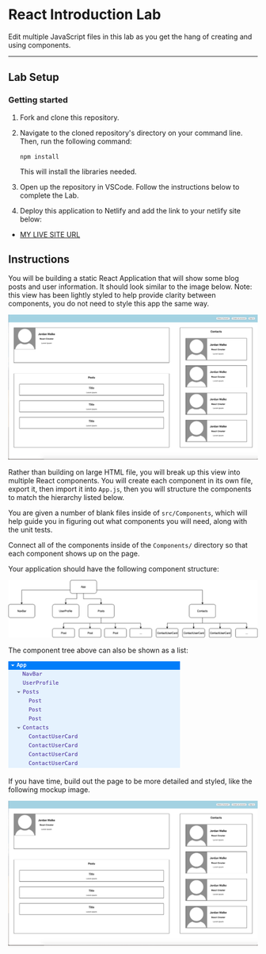 # React Introduction Lab

Edit multiple JavaScript files in this lab as you get the hang of creating and using components.

---

## Lab Setup

### Getting started

1. Fork and clone this repository.

1. Navigate to the cloned repository's directory on your command line. Then, run the following command:

   ```
   npm install
   ```

   This will install the libraries needed.

1. Open up the repository in VSCode. Follow the instructions below to complete the Lab.

1. Deploy this application to Netlify and add the link to your netlify site below:

- [MY LIVE SITE URL]()

## Instructions

You will be building a static React Application that will show some blog posts and user information. It should look similar to the image below. Note: this view has been lightly styled to help provide clarity between components, you do not need to style this app the same way.

![ProfilePage](./src/assets/ProfilePage.png)

Rather than building on large HTML file, you will break up this view into multiple React components. You will create each component in its own file, export it, then import it into `App.js`, then you will structure the components to match the hierarchy listed below.

You are given a number of blank files inside of `src/Components`, which will help guide you in figuring out what components you will need, along with the unit tests.

Connect all of the components inside of the `Components/` directory so that each component shows up on the page.

Your application should have the following component structure:

![components tree](./src/assets/component_tree.png)

The component tree above can also be shown as a list:

![components list](./src/assets/components.png)

If you have time, build out the page to be more detailed and styled, like the following mockup image.

![ProfilePage](./src/assets/ProfilePage.png)
